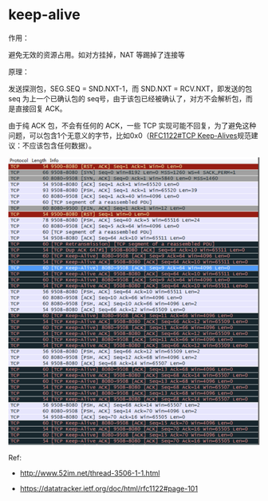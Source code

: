 # keep-alive

作用：

避免无效的资源占用。如对方挂掉，NAT 等踢掉了连接等

原理：

发送探测包，SEG.SEQ = SND.NXT-1，而 SND.NXT = RCV.NXT，即发送的包 seq 为上一个已确认包的 seq号，由于该包已经被确认了，对方不会解析包，而是直接回复 ACK。

由于纯 ACK 包，不会有任何的 ACK，一些 TCP 实现可能不回复，为了避免这种问题，可以包含1个无意义的字节，比如0x0（[RFC1122#TCP Keep-Alives](https://tools.ietf.org/html/rfc1122#section-4.2.3.6)规范建议：不应该包含任何数据）。

![tcp-keep-alive](./resouces/tcp-keep-alive.png)

Ref: 

- http://www.52im.net/thread-3506-1-1.html

- https://datatracker.ietf.org/doc/html/rfc1122#page-101